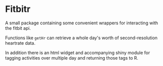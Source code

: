 # Fitbitr

A small package containing some convenient wrappers for interacting with the fitbit api.

Functions like `getHr` can retrieve a whole day's worth of second-resolution heartrate data.

In addition there is an html widget and accompanying shiny module for tagging activities over multiple day and returning those tags to R.

